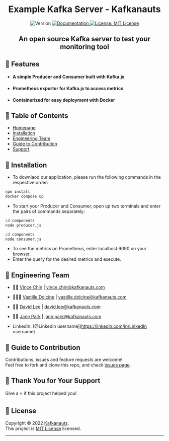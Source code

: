<h1 align="center"><strong>Example Kafka Server - Kafkanauts</strong></h1>
<p align="center">
  <img alt="Version" src="https://img.shields.io/badge/version-0.1.0-blue.svg?cacheSeconds=2592000" />
  <a href="project documentation URL goes here" target="_blank">
    <img alt="Documentation" src="https://img.shields.io/badge/documentation-yes-brightgreen.svg" />
  </a>
  <a href="https://github.com/kafkanauts-example-kafka-server/kafka/blob/main/LICENSE.txt" target="_blank">
    <img alt="License: MIT License" src="https://img.shields.io/badge/License-MIT License-yellow.svg" />
  </a>
</p>

<h2 align="center"><strong>An open source Kafka server to test your monitoring tool</strong></h2>

## 🚀 Features

* #### A simple Producer and Consumer built with Kafka.js
* #### Prometheus exporter for Kafka.js to access metrics
* #### Containerized for easy deployment with Docker

## 🚀 Table of Contents

* [Homepage](https://www.kafkanauts.com/)
* [Installation](#-installation)
* [Engineering Team](#-engineering-team)
* [Guide to Contribution](#-guide-to-contribution)
* [Support](#-thank-you-for-your-support)


## 🚀 Installation

* To downlaod our application, please run the following commands in the respective order:

```sh
npm install
docker compose up

```

* To start your Producer and Consumer, open up two terminals and enter the pairs of commands separately:

```sh
cd components
node producer.js 

cd components
node consumer.js

```
* To see the metrics on Prometheus, enter localhost:9090 on your browser.
* Enter the query for the desired metrics and execute.


## 🚀 Engineering Team

* 👨‍🚀 [Vince Chin](https://github.com/Vince2c) | vince.chin@kafkanauts.com
* 👩🏿‍🚀 [Vastille Dolcine](https://github.com/vdolcine) | vastille.dolcine@kafkanauts.com
* 👨‍🚀 [David Lee](https://github.com/davidlee7731) | david.lee@kafkanauts.com
* 👩‍🚀 [Jane Park](https://github.com/janesunpark) | jane.park@kafkanauts.com

* LinkedIn: [@LinkedIn username](https://linkedin.com/in/LinkedIn username)

## 🚀 Guide to Contribution

Contributions, issues and feature requests are welcome!<br />Feel free to fork and clone this repo, and check [issues page](https://github.com/kafkanauts-example-kafka-server/kafka/issues). 

## 🚀 Thank You for Your Support

Give a ⭐ if this project helped you!

## 📝 License

Copyright © 2022 [Kafkanauts](https://github.com/oslabs-beta/kafkanauts).<br />
This project is [MIT License](https://github.com/kafkanauts-example-kafka-server/kafka/blob/main/LICENSE.txt) licensed.

***

